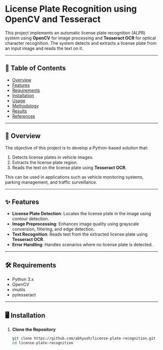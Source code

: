 # License Plate Recognition using OpenCV and Tesseract

This project implements an automatic license plate recognition (ALPR) system using **OpenCV** for image processing and **Tesseract OCR** for optical character recognition. The system detects and extracts a license plate from an input image and reads the text on it.

---

## 📖 Table of Contents
- [Overview](#overview)
- [Features](#features)
- [Requirements](#requirements)
- [Installation](#installation)
- [Usage](#usage)
- [Methodology](#methodology)
- [Results](#results)
- [References](#references)

---

## 🌟 Overview
The objective of this project is to develop a Python-based solution that:
1. Detects license plates in vehicle images.
2. Extracts the license plate region.
3. Reads the text on the license plate using **Tesseract OCR**.

This can be used in applications such as vehicle monitoring systems, parking management, and traffic surveillance.

---

## ✨ Features
- **License Plate Detection**: Locates the license plate in the image using contour detection.
- **Image Preprocessing**: Enhances image quality using grayscale conversion, filtering, and edge detection.
- **Text Recognition**: Reads text from the extracted license plate using **Tesseract OCR**.
- **Error Handling**: Handles scenarios where no license plate is detected.

---

## 🛠 Requirements
- Python 3.x
- OpenCV
- imutils
- pytesseract

---

## 🖥 Installation
1. **Clone the Repository**
   ```bash
   git clone https://github.com/abhyush/license-plate-recognition.git
   cd license-plate-recognition
